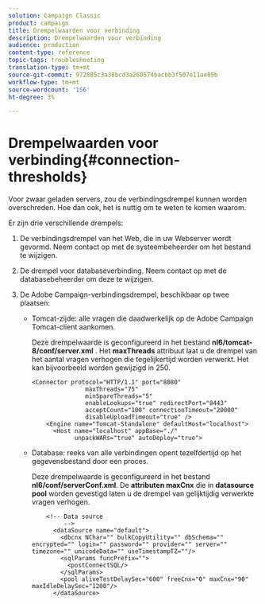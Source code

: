 ```yaml
---
solution: Campaign Classic
product: campaign
title: Drempelwaarden voor verbinding
description: Drempelwaarden voor verbinding
audience: production
content-type: reference
topic-tags: troubleshooting
translation-type: tm+mt
source-git-commit: 972885c3a38bcd3a260574bacbb3f507e11ae05b
workflow-type: tm+mt
source-wordcount: '156'
ht-degree: 3%

---
```



# Drempelwaarden voor verbinding{#connection-thresholds}

Voor zwaar geladen servers, zou de verbindingsdrempel kunnen worden overschreden. Hoe dan ook, het is nuttig om te weten te komen waarom.

Er zijn drie verschillende drempels:

1. De verbindingsdrempel van het Web, die in uw Webserver wordt gevormd. Neem contact op met de systeembeheerder om het bestand te wijzigen.
1. De drempel voor databaseverbinding. Neem contact op met de databasebeheerder om deze te wijzigen.
1. De Adobe Campaign-verbindingsdrempel, beschikbaar op twee plaatsen:

   * Tomcat-zijde: alle vragen die daadwerkelijk op de Adobe Campaign Tomcat-client aankomen.

      Deze drempelwaarde is geconfigureerd in het bestand **nl6/tomcat-8/conf/server.xml** . Het **maxThreads** attribuut laat u de drempel van het aantal vragen verhogen die tegelijkertijd worden verwerkt. Het kan bijvoorbeeld worden gewijzigd in 250.

      ```
      <Connector protocol="HTTP/1.1" port="8080"
                     maxThreads="75"
                     minSpareThreads="5"
                     enableLookups="true" redirectPort="8443"
                     acceptCount="100" connectionTimeout="20000"
                     disableUploadTimeout="true" />
          <Engine name="Tomcat-Standalone" defaultHost="localhost">
            <Host name="localhost" appBase="./"
                  unpackWARs="true" autoDeploy="true">
      ```

   * Database: reeks van alle verbindingen opent tezelfdertijd op het gegevensbestand door een proces.

      Deze drempelwaarde is geconfigureerd in het bestand **nl6/conf/serverConf.xml**. De **attributen maxCnx** die in **datasource pool** worden gevestigd laten u de drempel van gelijktijdig verwerkte vragen verhogen.

      ```
          <!-- Data source
               -->
            <dataSource name="default">
              <dbcnx NChar="" bulkCopyUtility="" dbSchema="" encrypted="" login="" password="" provider="" server="" timezone="" unicodeData="" useTimestampTZ=""/>
              <sqlParams funcPrefix="">
                <postConnectSQL/>
              </sqlParams>
              <pool aliveTestDelaySec="600" freeCnx="0" maxCnx="90" maxIdleDelaySec="1200"/>
            </dataSource>
      ```

